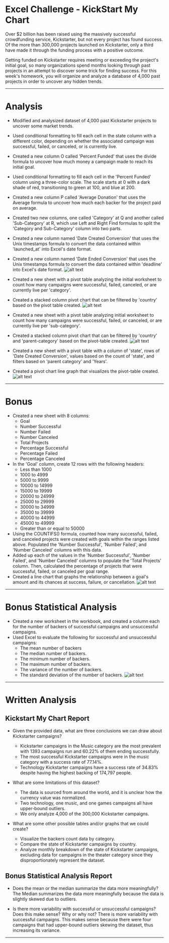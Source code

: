 # Excel Challenge - KickStart My Chart
Over $2 billion has been raised using the massively successful crowdfunding service, Kickstarter, but not every project has found success. Of the more than 300,000 projects launched on Kickstarter, only a third have made it through the funding process with a positive outcome.

Getting funded on Kickstarter requires meeting or exceeding the project's initial goal, so many organizations spend months looking through past projects in an attempt to discover some trick for finding success. For this week's homework, you will organize and analyze a database of 4,000 past projects in order to uncover any hidden trends.

-----

# Analysis
* Modified and analysized dataset of 4,000 past Kickstarter projects to uncover some market trends.
* Used conditional formatting to fill each cell in the state column with a different color, depending on whether the associated campaign was successful, failed, or canceled, or is currently live.
* Created a new column O called 'Percent Funded' that uses the divide formula to uncover how much money a campaign made to reach its initial goal.
* Used conditional formatting to fill each cell in the 'Percent Funded' column using a three-color scale. The scale starts at 0 with a dark shade of red, transitioning to green at 100, and blue at 200.
* Created a new column P called 'Average Donation' that uses the Average formula to uncover how much each backer for the project paid on average.
* Created two new columns, one called 'Category' at Q and another called 'Sub-Category' at R, which use Left and Right Find formulas to split the 'Category and Sub-Category' column into two parts.
* Created a new column named 'Date Created Conversion' that uses the Unix timestamps formula to convert the data contained within 'launched_at' into Excel's date format.
* Created a new column named 'Date Ended Conversion' that uses the Unix timestamps formula to convert the data contained within 'deadline' into Excel's date format.
![alt text](https://github.com/gnivil/Excel-Challenge/blob/bbb193e4f608185bcb2273a70c6047426241a801/Chart%20Images/Chart%20Snippet_Kickstart%20My%20Chart.png)

* Created a new sheet with a pivot table analyzing the initial worksheet to count how many campaigns were successful, failed, canceled, or are currently live per 'category'.
* Created a stacked column pivot chart that can be filtered by 'country' based on the pivot table created.
![alt text](https://github.com/gnivil/Excel-Challenge/blob/bbb193e4f608185bcb2273a70c6047426241a801/Chart%20Images/Category%20Breakdown_Kickstart%20My%20Chart.png)

* Created a new sheet with a pivot table analyzing initial worksheet to count how many campaigns were successful, failed, or canceled, or are currently live per 'sub-category'.
* Created a stacked column pivot chart that can be filtered by 'country' and 'parent-category' based on the pivot-table created.
![alt text](https://github.com/gnivil/Excel-Challenge/blob/bbb193e4f608185bcb2273a70c6047426241a801/Chart%20Images/Subcategory%20Breakdown_Kickstart%20My%20Chart.png)

* Created a new sheet with a pivot table with a column of 'state', rows of 'Date Created Conversion', values based on the count of 'state', and filters based on 'parent category' and 'Years'.
* Created a pivot chart line graph that visualizes the pivot-table created.
![alt text](https://github.com/gnivil/Excel-Challenge/blob/bbb193e4f608185bcb2273a70c6047426241a801/Chart%20Images/Monthly%20Breakdown_Kickstart%20My%20Chart.png)

-----

# Bonus
* Created a new sheet with 8 columns:
    * Goal
    * Number Successful
    * Number Failed
    * Number Canceled
    * Total Projects
    * Percentage Successful
    * Percentage Failed
    * Percentage Canceled
* In the 'Goal' column, create 12 rows with the following headers:
    * Less than 1000
    * 1000 to 4999
    * 5000 to 9999
    * 10000 to 14999
    * 15000 to 19999
    * 20000 to 24999
    * 25000 to 29999
    * 30000 to 34999
    * 35000 to 39999
    * 40000 to 44999
    * 45000 to 49999
    * Greater than or equal to 50000
* Using the COUNTIFS() formula, counted how many successful, failed, and canceled projects were created with goals within the ranges listed above. Populated the 'Number Successful', 'Number Failed', and 'Number Canceled' columns with this data.
* Added up each of the values in the 'Number Successful', 'Number Failed', and 'Number Canceled' columns to populate the 'Total Projects' column. Then, calculated the percentage of projects that were successful, failed, or canceled per goal range.
* Created a line chart that graphs the relationship between a goal's amount and its chances at success, failure, or cancellation.
![alt text](https://github.com/gnivil/Excel-Challenge/blob/bbb193e4f608185bcb2273a70c6047426241a801/Chart%20Images/Bonus_Kickstart%20My%20Chart.png)

-----

# Bonus Statistical Analysis
* Created a new worksheet in the workbook, and created a column each for the number of backers of successful campaigns and unsuccessful campaigns.
* Used Excel to evaluate the following for successful and unsuccessful campaigns:
    * The mean number of backers
    * The median number of backers.
    * The minimum number of backers.
    * The maximum number of backers.
    * The variance of the number of backers.
    * The standard deviation of the number of backers.
![alt text](https://github.com/gnivil/Excel-Challenge/blob/bbb193e4f608185bcb2273a70c6047426241a801/Chart%20Images/Bonus%20Statistical%20Analysis_Kickstart%20My%20Chart.png)

-----

# Written Analysis
## Kickstart My Chart Report
* Given the provided data, what are three conclusions we can draw about Kickstarter campaigns?
    * Kickstarter campaigns in the Music category are the most prevalent with 1393 campaigns run and 60.22% of them ending successfully.
    * The most successful Kickstarter campaigns were in the music category with a success rate of 77.14%.
    * Technology Kickstarter campaigns have a success rate of 34.83% despite having the highest backing of 174,797 people.

* What are some limitations of this dataset?
    * The data is sourced from around the world, and it is unclear how the currency value was normalized.
    * Two technology, one music, and one games campaigns all have upper-bound outliers.
    * We only analyze 4,000 of the 300,000 Kickstarter campaigns.

* What are some other possible tables and/or graphs that we could create?
    * Visualize the backers count data by category.
    * Compare the state of Kickstarter campaigns by country.
    * Analyze monthly breakdown of the state of Kickstarter campaigns, excluding data for campaigns in the theater category since they disproportionately represent the dataset.

## Bonus Statistical Analysis Report
* Does the mean or the median summarize the data more meaningfully?
The Median summarizes the data more meaningfully because the data is slightly skewed due to outliers.

* Is there more variability with successful or unsuccessful campaigns? Does this make sense? Why or why not?
There is more variability with successful campaigns. This makes sense because there were four campaigns that had upper-bound outliers skewing the dataset, thus increasing its variance.

-----
